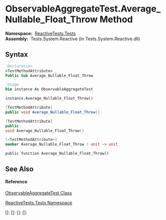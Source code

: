# ObservableAggregateTest.Average\_Nullable\_Float\_Throw Method

**Namespace:**  [ReactiveTests.Tests](ReactiveTests.Tests\ReactiveTests.Tests.md)  
**Assembly:**  Tests.System.Reactive (in Tests.System.Reactive.dll)

## Syntax

```vb
'Declaration
<TestMethodAttribute> _
Public Sub Average_Nullable_Float_Throw
```

```vb
'Usage
Dim instance As ObservableAggregateTest

instance.Average_Nullable_Float_Throw()
```

```csharp
[TestMethodAttribute]
public void Average_Nullable_Float_Throw()
```

```c++
[TestMethodAttribute]
public:
void Average_Nullable_Float_Throw()
```

```fsharp
[<TestMethodAttribute>]
member Average_Nullable_Float_Throw : unit -> unit 
```

```jscript
public function Average_Nullable_Float_Throw()
```

## See Also

#### Reference

[ObservableAggregateTest Class](ObservableAggregateTest\ObservableAggregateTest.md)

[ReactiveTests.Tests Namespace](ReactiveTests.Tests\ReactiveTests.Tests.md)

[]: 
[]: 
[]: 
[]: 